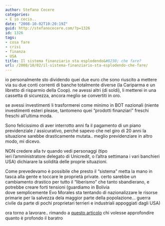 ```yaml
---
author: Stefano Cecere
categories:
- E io cecio..
date: "2008-10-02T10:20:19Z"
guid: http://stefanocecere.com/?p=1326
id: 1326
tags:
- cosa fare
- crisi
- finanza
- USA
title: Il sistema finanziario sta esplodendo&#8230; che fare?
url: /2008/10/02/il-sistema-finanziario-sta-esplodendo-che-fare/
---
```


io personalmente sto dividendo quei due euro che sono riuscito a mettere via su due conti correnti di banche totalmente diverse (la Cariparma e un libretto di risparmio della Coop). ne avessi altri (di soldi), li metterei in una cassetta di sicurezza, ancora meglio se convertiti in oro.

se avessi investimenti li trasformerei come minimo in BOT nazionali (niente investimenti esteri please, tantomeno quei &#8220;prodotti finanziari&#8221; freschi freschi all&#8217;ultima moda.

Sono felicissimo di aver interrotto anni fa il pagamento di un piano previdenziale / assicurativo, perché sapevo che nel giro di 20 anni la situazione sarebbe drasticamente mutata.. meglio previdenziare in altro modo, mi dicevo.

NON credere alla tv quando vedi personaggi (tipo ieri l&#8217;amministratore delegato di Unicredit, o l&#8217;altra settimana i vari banchieri USA) dichiarare la solidità delle proprie situazioni.

Come prevedevamo è possibile che presto il &#8220;sistema&#8221; metta la mano in tasca alla gente e toccare le proprietà private. certo sarebbe un cambiamento drastico per tutto il &#8220;liberismo&#8221; che tanto sbandierano, e potrebbe creare forti tensioni (guardiamo in Bolivia dove semplicemente Evo Morales sta tentando di nazionalizzare le risorse primarie per la salvezza dela maggior parte della popolazione&#8230; guerra civile da parte di pochi proprietari terrieri e industriali appoggiati dagli USA)

ora torno a lavorare.. rimando a [questo articolo](http://www.comedonchisciotte.org/site/modules.php?name=News&file=article&sid=5075) chi volesse approfondire quanto è profondo il baratro